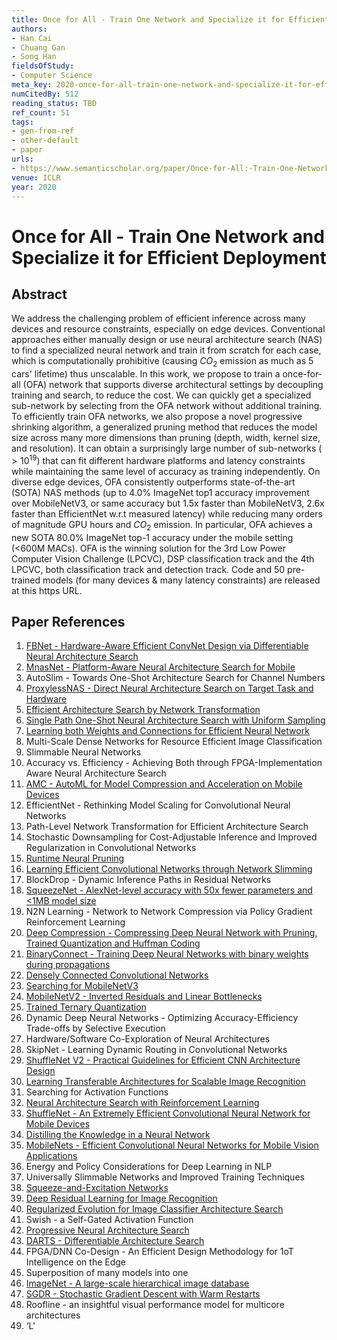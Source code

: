 ```yaml
---
title: Once for All - Train One Network and Specialize it for Efficient Deployment
authors:
- Han Cai
- Chuang Gan
- Song Han
fieldsOfStudy:
- Computer Science
meta_key: 2020-once-for-all-train-one-network-and-specialize-it-for-efficient-deployment
numCitedBy: 512
reading_status: TBD
ref_count: 51
tags:
- gen-from-ref
- other-default
- paper
urls:
- https://www.semanticscholar.org/paper/Once-for-All:-Train-One-Network-and-Specialize-it-Cai-Gan/7823292e5c4b05c47af91ab6ddf671a0da709e82?sort=total-citations
venue: ICLR
year: 2020
---
```


# Once for All - Train One Network and Specialize it for Efficient Deployment

## Abstract

We address the challenging problem of efficient inference across many devices and resource constraints, especially on edge devices. Conventional approaches either manually design or use neural architecture search (NAS) to find a specialized neural network and train it from scratch for each case, which is computationally prohibitive (causing $CO_2$ emission as much as 5 cars' lifetime) thus unscalable. In this work, we propose to train a once-for-all (OFA) network that supports diverse architectural settings by decoupling training and search, to reduce the cost. We can quickly get a specialized sub-network by selecting from the OFA network without additional training. To efficiently train OFA networks, we also propose a novel progressive shrinking algorithm, a generalized pruning method that reduces the model size across many more dimensions than pruning (depth, width, kernel size, and resolution). It can obtain a surprisingly large number of sub-networks ($> 10^{19}$) that can fit different hardware platforms and latency constraints while maintaining the same level of accuracy as training independently. On diverse edge devices, OFA consistently outperforms state-of-the-art (SOTA) NAS methods (up to 4.0% ImageNet top1 accuracy improvement over MobileNetV3, or same accuracy but 1.5x faster than MobileNetV3, 2.6x faster than EfficientNet w.r.t measured latency) while reducing many orders of magnitude GPU hours and $CO_2$ emission. In particular, OFA achieves a new SOTA 80.0% ImageNet top-1 accuracy under the mobile setting ($<$600M MACs). OFA is the winning solution for the 3rd Low Power Computer Vision Challenge (LPCVC), DSP classification track and the 4th LPCVC, both classification track and detection track. Code and 50 pre-trained models (for many devices & many latency constraints) are released at this https URL.

## Paper References

1. [FBNet - Hardware-Aware Efficient ConvNet Design via Differentiable Neural Architecture Search](2019-fbnet-hardware-aware-efficient-convnet-design-via-differentiable-neural-architecture-search.md)
2. [MnasNet - Platform-Aware Neural Architecture Search for Mobile](2019-mnasnet-platform-aware-neural-architecture-search-for-mobile.md)
3. AutoSlim - Towards One-Shot Architecture Search for Channel Numbers
4. [ProxylessNAS - Direct Neural Architecture Search on Target Task and Hardware](2019-proxylessnas-direct-neural-architecture-search-on-target-task-and-hardware.md)
5. [Efficient Architecture Search by Network Transformation](2018-efficient-architecture-search-by-network-transformation.md)
6. [Single Path One-Shot Neural Architecture Search with Uniform Sampling](2020-single-path-one-shot-neural-architecture-search-with-uniform-sampling.md)
7. [Learning both Weights and Connections for Efficient Neural Network](2015-learning-both-weights-and-connections-for-efficient-neural-network.md)
8. Multi-Scale Dense Networks for Resource Efficient Image Classification
9. Slimmable Neural Networks
10. Accuracy vs. Efficiency - Achieving Both through FPGA-Implementation Aware Neural Architecture Search
11. [AMC - AutoML for Model Compression and Acceleration on Mobile Devices](2018-amc-automl-for-model-compression-and-acceleration-on-mobile-devices.md)
12. EfficientNet - Rethinking Model Scaling for Convolutional Neural Networks
13. Path-Level Network Transformation for Efficient Architecture Search
14. Stochastic Downsampling for Cost-Adjustable Inference and Improved Regularization in Convolutional Networks
15. [Runtime Neural Pruning](2017-runtime-neural-pruning.md)
16. [Learning Efficient Convolutional Networks through Network Slimming](2017-learning-efficient-convolutional-networks-through-network-slimming.md)
17. BlockDrop - Dynamic Inference Paths in Residual Networks
18. [SqueezeNet - AlexNet-level accuracy with 50x fewer parameters and <1MB model size](2016-squeezenet-alexnet-level-accuracy-with-50x-fewer-parameters-and-1mb-model-size.md)
19. N2N Learning - Network to Network Compression via Policy Gradient Reinforcement Learning
20. [Deep Compression - Compressing Deep Neural Network with Pruning, Trained Quantization and Huffman Coding](2016-deep-compression-compressing-deep-neural-network-with-pruning-trained-quantization-and-huffman-coding.md)
21. [BinaryConnect - Training Deep Neural Networks with binary weights during propagations](2015-binaryconnect-training-deep-neural-networks-with-binary-weights-during-propagations.md)
22. [Densely Connected Convolutional Networks](2017-densely-connected-convolutional-networks.md)
23. [Searching for MobileNetV3](2019-searching-for-mobilenetv3.md)
24. [MobileNetV2 - Inverted Residuals and Linear Bottlenecks](2018-mobilenetv2-inverted-residuals-and-linear-bottlenecks.md)
25. [Trained Ternary Quantization](2017-trained-ternary-quantization.md)
26. Dynamic Deep Neural Networks - Optimizing Accuracy-Efficiency Trade-offs by Selective Execution
27. Hardware/Software Co-Exploration of Neural Architectures
28. SkipNet - Learning Dynamic Routing in Convolutional Networks
29. [ShuffleNet V2 - Practical Guidelines for Efficient CNN Architecture Design](2018-shufflenet-v2-practical-guidelines-for-efficient-cnn-architecture-design.md)
30. [Learning Transferable Architectures for Scalable Image Recognition](2018-learning-transferable-architectures-for-scalable-image-recognition.md)
31. Searching for Activation Functions
32. [Neural Architecture Search with Reinforcement Learning](2017-neural-architecture-search-with-reinforcement-learning.md)
33. [ShuffleNet - An Extremely Efficient Convolutional Neural Network for Mobile Devices](2018-shufflenet-an-extremely-efficient-convolutional-neural-network-for-mobile-devices.md)
34. [Distilling the Knowledge in a Neural Network](2015-distilling-the-knowledge-in-a-neural-network.md)
35. [MobileNets - Efficient Convolutional Neural Networks for Mobile Vision Applications](2017-mobilenets-efficient-convolutional-neural-networks-for-mobile-vision-applications.md)
36. Energy and Policy Considerations for Deep Learning in NLP
37. Universally Slimmable Networks and Improved Training Techniques
38. [Squeeze-and-Excitation Networks](2020-squeeze-and-excitation-networks.md)
39. [Deep Residual Learning for Image Recognition](2016-deep-residual-learning-for-image-recognition.md)
40. [Regularized Evolution for Image Classifier Architecture Search](2019-regularized-evolution-for-image-classifier-architecture-search.md)
41. Swish - a Self-Gated Activation Function
42. [Progressive Neural Architecture Search](2018-progressive-neural-architecture-search.md)
43. [DARTS - Differentiable Architecture Search](2019-darts-differentiable-architecture-search.md)
44. FPGA/DNN Co-Design - An Efficient Design Methodology for 1oT Intelligence on the Edge
45. Superposition of many models into one
46. [ImageNet - A large-scale hierarchical image database](2009-imagenet-a-large-scale-hierarchical-image-database.md)
47. [SGDR - Stochastic Gradient Descent with Warm Restarts](2017-sgdr-stochastic-gradient-descent-with-warm-restarts.md)
48. Roofline - an insightful visual performance model for multicore architectures
49. ‘L'

